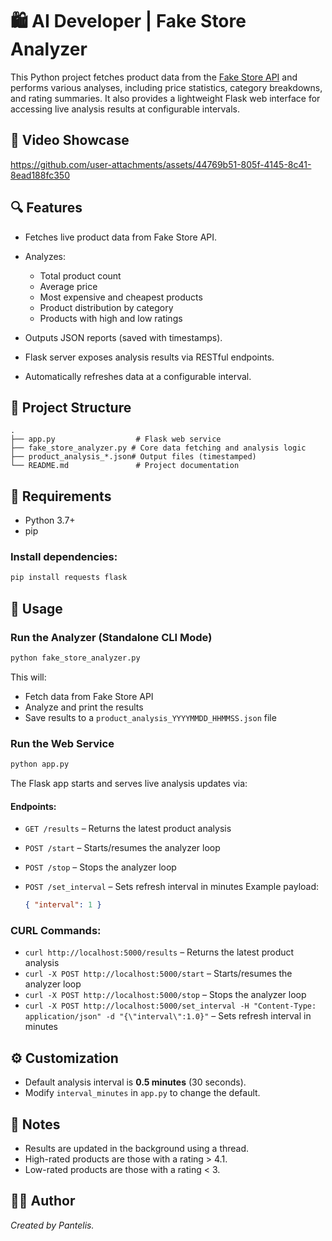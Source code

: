 # 🛍️ AI Developer | Fake Store Analyzer

This Python project fetches product data from the [Fake Store API](https://fakestoreapi.com/) and performs various analyses, including price statistics, category breakdowns, and rating summaries. It also provides a lightweight Flask web interface for accessing live analysis results at configurable intervals.

## 🚀 Video Showcase

https://github.com/user-attachments/assets/44769b51-805f-4145-8c41-8ead188fc350

## 🔍 Features

* Fetches live product data from Fake Store API.
* Analyzes:

  * Total product count
  * Average price
  * Most expensive and cheapest products
  * Product distribution by category
  * Products with high and low ratings
* Outputs JSON reports (saved with timestamps).
* Flask server exposes analysis results via RESTful endpoints.
* Automatically refreshes data at a configurable interval.

## 📁 Project Structure

```
.
├── app.py                  # Flask web service
├── fake_store_analyzer.py # Core data fetching and analysis logic
├── product_analysis_*.json# Output files (timestamped)
└── README.md               # Project documentation
```

## 🔧 Requirements

* Python 3.7+
* pip

### Install dependencies:

```bash
pip install requests flask
```

## 🚀 Usage

### Run the Analyzer (Standalone CLI Mode)

```bash
python fake_store_analyzer.py
```

This will:

* Fetch data from Fake Store API
* Analyze and print the results
* Save results to a `product_analysis_YYYYMMDD_HHMMSS.json` file

### Run the Web Service

```bash
python app.py
```

The Flask app starts and serves live analysis updates via:

#### Endpoints:

* `GET /results` – Returns the latest product analysis
* `POST /start` – Starts/resumes the analyzer loop
* `POST /stop` – Stops the analyzer loop
* `POST /set_interval` – Sets refresh interval in minutes
  Example payload:

  ```json
  { "interval": 1 }
  ```
### CURL Commands:

* `curl http://localhost:5000/results` – Returns the latest product analysis
* `curl -X POST http://localhost:5000/start` – Starts/resumes the analyzer loop
* `curl -X POST http://localhost:5000/stop` – Stops the analyzer loop
* `curl -X POST http://localhost:5000/set_interval -H "Content-Type: application/json" -d "{\"interval\":1.0}"` – Sets refresh interval in minutes

## ⚙️ Customization

* Default analysis interval is **0.5 minutes** (30 seconds).
* Modify `interval_minutes` in `app.py` to change the default.

## 📝 Notes

* Results are updated in the background using a thread.
* High-rated products are those with a rating > 4.1.
* Low-rated products are those with a rating < 3.

## 🧑‍💻 Author

*Created by Pantelis.*
